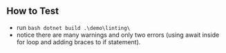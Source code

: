 ## How to Test
- run ```bash dotnet build .\demo\linting\```
- notice there are many warnings and only two errors (using await inside for loop and adding braces to if statement).